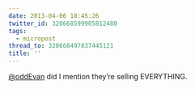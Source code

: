 ```yaml
---
date: 2013-04-06 18:45:26
twitter_id: 320668599905812480
tags:
  - micropost
thread_to: 320668497837445121
title: ''
---
```


[@oddEvan](https://twitter.com/oddEvan) did I mention they’re selling EVERYTHING.

